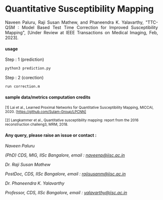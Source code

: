 # Quantitative Susceptibility Mapping   

<p align="justify" markdown="1">
Naveen Paluru, Raji Susan Mathew, and Phaneendra K. Yalavarthy, "TTC-QSM : Model Based Test Time Correction for Improved Susceptibility Mapping", [Under Review at IEEE Transactions on Medical Imaging, Feb, 2023]. 
</p>

#### usage
Step : 1 (prediction)
```md
python3 prediction.py

```
Step : 2 (corection)
```md
run correction.m

```
#### sample data/metrics computation credits

<sup> [1] Lai et al., Learned Proximal Networks for Quantitative Susceptibility Mapping, MICCAI, 2020. [https://github.com/Sulam-Group/LPCNN]</sub>

<sup> [2] Langkammer et al., Quantitative susceptibility mapping: report from the 2016 reconstruction challeng3, MRM, 2018. </sub>

#### Any query, please raise an issue or contact :

*Naveen Paluru*

*(PhD) CDS, MIG, IISc Bangalore,  email : naveenp@iisc.ac.in*

*Dr. Raji Susan Mathew* 

*PostDoc, CDS, IISc Bangalore, email : rajisusanm@iisc.ac.in*

*Dr. Phaneendra  K. Yalavarthy* 

*Professor, CDS, IISc Bangalore, email : yalavarthy@iisc.ac.in*

